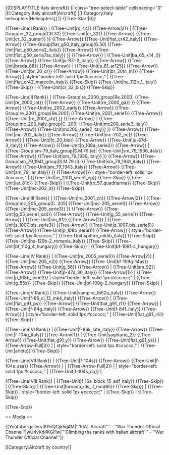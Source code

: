{{DISPLAYTITLE:Italy aircraft}}
{| class="tree-select-table" cellspacing="0"
|[[:Category:Italy aircraft|Aircraft]]
|[[:Category:Italy helicopters|Helicopters]]
|}
{{Tree-Start|6}}

{{Tree-Line|I Rank}}
|
{{Tree-Unit|ro_44}}
{{Tree-Arrow|2}}
|
{{Tree-Group|cr_32_group|CR.32|
  {{Tree-Unit|cr_32}}
{{Tree-Arrow}}
{{Tree-Unit|cr_32_quater}}
}}
{{Tree-Arrow}}
{{Tree-Unit|fiat_cr42_italy}}
{{Tree-Arrow}}
{{Tree-Group|fiat_g50_italy_group|G.50|
  {{Tree-Unit|fiat_g50_seria2_italy}}
{{Tree-Arrow}}
{{Tree-Unit|fiat_g50_seria7as_italy}}
}}
{{Tree-Arrow}}
|
{{Tree-Unit|ba_65_k14_l}}
{{Tree-Arrow}}
{{Tree-Unit|ju-87r-2_italy}}
{{Tree-Arrow}}
{{Tree-Unit|breda_88}}
{{Tree-Arrow}}
|
{{Tree-Unit|s_81_ar125}}
{{Tree-Arrow}}
{{Tree-Unit|br_20_dr}}
{{Tree-Arrow}}
{{Tree-Unit|br_20m_m1}}
{{Tree-Arrow}}
| style="border-left: solid 1px #cccccc;" |
{{Tree-Unit|fiat_cr42_marcolin_italy}}
{{Tree-Skip}}
{{Tree-Unit|he_112b_1_italy}}
{{Tree-Skip}}
|
{{Tree-Unit|cr_32_bis}}
{{Tree-Skip}}

{{Tree-Line|II Rank}}
|
{{Tree-Group|re_2000_group|Re.2000|
  {{Tree-Unit|re_2000_int}}
{{Tree-Arrow}}
{{Tree-Unit|re_2000_ga}}
}}
{{Tree-Arrow}}
{{Tree-Unit|re_2002_early}}
{{Tree-Arrow}}
{{Tree-Group|re_2001_group|Re.2001|
  {{Tree-Unit|re_2001_serie1}}
{{Tree-Arrow}}
{{Tree-Unit|re_2001_cb}}
}}
{{Tree-Arrow}}
|
{{Tree-Group|mc_200_italy_group|C. 200|
  {{Tree-Unit|mc200_serie3_italy}}
{{Tree-Arrow}}
{{Tree-Unit|mc200_serie7_italy}}
}}
{{Tree-Arrow}}
{{Tree-Unit|mc-202_italy}}
{{Tree-Arrow}}
{{Tree-Unit|mc-202_ec}}
{{Tree-Arrow}}
|
{{Tree-Unit|fc_20_bis}}
{{Tree-Arrow}}
{{Tree-Unit|ju-87d-3_italy}}
{{Tree-Arrow}}
{{Tree-Unit|p_108a_serie2}}
{{Tree-Arrow}}
|
{{Tree-Group|sm-79_italy_group|S.M.79 (e)|
  {{Tree-Unit|sm_79_1936_italy}}
{{Tree-Arrow}}
{{Tree-Unit|sm_79_1939_italy}}
}}
{{Tree-Arrow}}
{{Tree-Group|sm_79_1941_group|S.M.79 (l)|
  {{Tree-Unit|sm_79_1941_italy}}
{{Tree-Arrow}}
{{Tree-Unit|sm_79_1943_italy}}
{{Tree-Arrow}}
{{Tree-Unit|sm_79_iar_italy}}
}}
{{Tree-Arrow|1}}
| style="border-left: solid 1px #cccccc;" |
{{Tree-Unit|re_2001_serie1_ep}}
{{Tree-Skip}}
{{Tree-Unit|iar_81c}}
{{Tree-Skip}}
|
{{Tree-Unit|ro_57_quadriarma}}
{{Tree-Skip}}
{{Tree-Unit|mc-202_d}}
{{Tree-Skip}}

{{Tree-Line|III Rank}}
|
{{Tree-Unit|re_2001_cn}}
{{Tree-Arrow|2}}
|
{{Tree-Group|mc_205_group|C. 205|
  {{Tree-Unit|mc-205_serie1}}
{{Tree-Arrow}}
{{Tree-Unit|mc-205_serie3}}
}}
{{Tree-Arrow}}
{{Tree-Unit|g_55_serie1_ss0}}
{{Tree-Arrow}}
{{Tree-Unit|g_55_serie1}}
{{Tree-Arrow}}
|
{{Tree-Unit|sm_91}}
{{Tree-Arrow|2}}
|
{{Tree-Unit|z_1007_bis_serie3}}
{{Tree-Arrow}}
{{Tree-Unit|z_1007_bis_serie5}}
{{Tree-Arrow}}
{{Tree-Unit|p_108b_serie1}}
{{Tree-Arrow}}
| style="border-left: solid 1px #cccccc;" |
{{Tree-Unit|spitfire_mk5b_italy}}
{{Tree-Skip}}
{{Tree-Unit|hs-129b-2_romania_italy}}
{{Tree-Skip}}
{{Tree-Unit|bf_110g_4_hungary}}
{{Tree-Skip}}
|
{{Tree-Unit|bf-109f-4_hungary}}

{{Tree-Line|IV Rank}}
|
{{Tree-Unit|re_2005_serie0}}
{{Tree-Arrow|2}}
|
{{Tree-Unit|mc-205_n2}}
{{Tree-Arrow}}
{{Tree-Unit|bf-109g-14as}}
{{Tree-Arrow}}
{{Tree-Unit|g_56}}
{{Tree-Arrow}}
|
{{Tree-Unit|sm_92}}
{{Tree-Arrow}}
{{Tree-Unit|p-47d_30_italy}}
{{Tree-Arrow|1}}
|
{{Tree-Unit|p_108b_serie2}}
| style="border-left: solid 1px #cccccc;" |
{{Tree-Unit|g_55s}}
{{Tree-Skip}}
{{Tree-Unit|bf-109g-2_hungary}}
{{Tree-Skip}}
|

{{Tree-Line|V Rank}}
|
{{Tree-Unit|vampire_fb52a_italy}}
{{Tree-Arrow}}
{{Tree-Unit|f-86_cl_13_mk4_italy}}
{{Tree-Arrow}}
|
{{Tree-Unit|fiat_g91_ps}}
{{Tree-Arrow}}
{{Tree-Unit|fiat_g91_r1}}
{{Tree-Arrow}}
|
{{Tree-Unit|f-84g_italy}}
{{Tree-Arrow}}
{{Tree-Unit|f-84f_italy}}
{{Tree-Arrow}}
|
| style="border-left: solid 1px #cccccc;" |
{{Tree-Unit|fiat_g91_r4}}
{{Tree-Skip}}
|

{{Tree-Line|VI Rank}}
|
{{Tree-Unit|f-86k_late_italy}}
{{Tree-Arrow}}
{{Tree-Unit|f-104g_italy}}
{{Tree-Arrow|1}}
|
{{Tree-Unit|sagittario_2}}
{{Tree-Arrow}}
{{Tree-Unit|fiat_g91_y}}
{{Tree-Arrow}}
{{Tree-Unit|fiat_g91_ys}}
|
{{Tree-Arrow-Full|3}}
|
| style="border-left: solid 1px #cccccc;" |
{{Tree-Unit|ariete}}
{{Tree-Skip}}
|

{{Tree-Line|VII Rank}}
|
{{Tree-Unit|f-104s}}
{{Tree-Arrow}}
{{Tree-Unit|f-104s_asa}}
{{Tree-Arrow}}
|
|
{{Tree-Arrow-Full|2}}
|
| style="border-left: solid 1px #cccccc;" |
{{Tree-Unit|f-104s_cb}}
|

{{Tree-Line|VIII Rank}}
|
{{Tree-Unit|f_16a_block_15_adf_italy}}
{{Tree-Skip}}
|
{{Tree-Skip}}
|
{{Tree-Unit|tornado_ids_it_mod95}}
{{Tree-Skip}}
|
{{Tree-Skip}}
| style="border-left: solid 1px #cccccc;" |
{{Tree-Skip}}
|
{{Tree-Skip}}

{{Tree-End}}

== Media ==

<!-- ''Excellent additions to the article would be video guides, screenshots from the game, and photos.'' -->

{{Youtube-gallery|K9nQGjk5g4M|'''FIAT Aircraft'''  - ''War Thunder Official Channel''|wU4vKd4KGHw|'''Climbing the ranks with Italian aircraft'''  - ''War Thunder Official Channel''}}

[[Category:Aircraft by country]]
